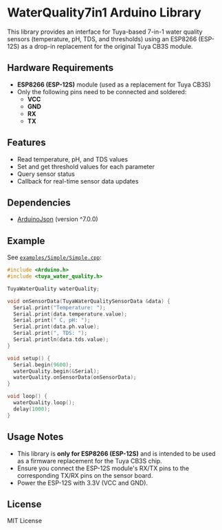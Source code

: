 # WaterQuality7in1 Arduino Library

This library provides an interface for Tuya-based 7-in-1 water quality sensors (temperature, pH, TDS, and thresholds) using an ESP8266 (ESP-12S) as a drop-in replacement for the original Tuya CB3S module.

## Hardware Requirements

- **ESP8266 (ESP-12S)** module (used as a replacement for Tuya CB3S)
- Only the following pins need to be connected and soldered:
  - **VCC**
  - **GND**
  - **RX**
  - **TX**

## Features

- Read temperature, pH, and TDS values
- Set and get threshold values for each parameter
- Query sensor status
- Callback for real-time sensor data updates

## Dependencies

- [ArduinoJson](https://github.com/bblanchon/ArduinoJson) (version ^7.0.0)

## Example

See [`examples/Simple/Simple.cpp`](examples/Simple/Simple.cpp):

```cpp
#include <Arduino.h>
#include <tuya_water_quality.h>

TuyaWaterQuality waterQuality;

void onSensorData(TuyaWaterQualitySensorData &data) {
  Serial.print("Temperature: ");
  Serial.print(data.temperature.value);
  Serial.print(" C, pH: ");
  Serial.print(data.ph.value);
  Serial.print(", TDS: ");
  Serial.println(data.tds.value);
}

void setup() {
  Serial.begin(9600);
  waterQuality.begin(&Serial);
  waterQuality.onSensorData(onSensorData);
}

void loop() {
  waterQuality.loop();
  delay(1000);
}
```

## Usage Notes

- This library is **only for ESP8266 (ESP-12S)** and is intended to be used as a firmware replacement for the Tuya CB3S chip.
- Ensure you connect the ESP-12S module's RX/TX pins to the corresponding TX/RX pins on the sensor board.
- Power the ESP-12S with 3.3V (VCC and GND).

## License

MIT License
